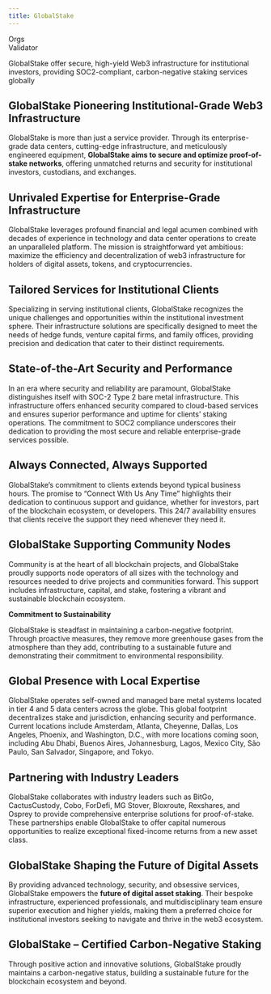 ```yaml
---
title: GlobalStake
---
```

Orgs  
 Validator  

GlobalStake offer secure, high-yield Web3 infrastructure for institutional investors, providing SOC2-compliant, carbon-negative staking services globally


GlobalStake Pioneering Institutional-Grade Web3 Infrastructure
--------------------------------------------------------------

GlobalStake is more than just a service provider. Through its enterprise-grade data centers, cutting-edge infrastructure, and meticulously engineered equipment, **GlobalStake aims to secure and optimize proof-of-stake networks**, offering unmatched returns and security for institutional investors, custodians, and exchanges.

**Unrivaled Expertise for Enterprise-Grade Infrastructure**
-----------------------------------------------------------

GlobalStake leverages profound financial and legal acumen combined with decades of experience in technology and data center operations to create an unparalleled platform. The mission is straightforward yet ambitious: maximize the efficiency and decentralization of web3 infrastructure for holders of digital assets, tokens, and cryptocurrencies.

**Tailored Services for Institutional Clients**
-----------------------------------------------

Specializing in serving institutional clients, GlobalStake recognizes the unique challenges and opportunities within the institutional investment sphere. Their infrastructure solutions are specifically designed to meet the needs of hedge funds, venture capital firms, and family offices, providing precision and dedication that cater to their distinct requirements.

**State-of-the-Art Security and Performance**
---------------------------------------------

In an era where security and reliability are paramount, GlobalStake distinguishes itself with SOC-2 Type 2 bare metal infrastructure. This infrastructure offers enhanced security compared to cloud-based services and ensures superior performance and uptime for clients’ staking operations. The commitment to SOC2 compliance underscores their dedication to providing the most secure and reliable enterprise-grade services possible.

**Always Connected, Always Supported**
--------------------------------------

GlobalStake’s commitment to clients extends beyond typical business hours. The promise to “Connect With Us Any Time” highlights their dedication to continuous support and guidance, whether for investors, part of the blockchain ecosystem, or developers. This 24/7 availability ensures that clients receive the support they need whenever they need it.

**GlobalStake Supporting Community Nodes**
------------------------------------------

Community is at the heart of all blockchain projects, and GlobalStake proudly supports node operators of all sizes with the technology and resources needed to drive projects and communities forward. This support includes infrastructure, capital, and stake, fostering a vibrant and sustainable blockchain ecosystem.

**Commitment to Sustainability**

GlobalStake is steadfast in maintaining a carbon-negative footprint. Through proactive measures, they remove more greenhouse gases from the atmosphere than they add, contributing to a sustainable future and demonstrating their commitment to environmental responsibility.

**Global Presence with Local Expertise**
----------------------------------------

GlobalStake operates self-owned and managed bare metal systems located in tier 4 and 5 data centers across the globe. This global footprint decentralizes stake and jurisdiction, enhancing security and performance. Current locations include Amsterdam, Atlanta, Cheyenne, Dallas, Los Angeles, Phoenix, and Washington, D.C., with more locations coming soon, including Abu Dhabi, Buenos Aires, Johannesburg, Lagos, Mexico City, São Paulo, San Salvador, Singapore, and Tokyo.

**Partnering with Industry Leaders**
------------------------------------

GlobalStake collaborates with industry leaders such as BitGo, CactusCustody, Cobo, ForDefi, MG Stover, Bloxroute, Rexshares, and Osprey to provide comprehensive enterprise solutions for proof-of-stake. These partnerships enable GlobalStake to offer capital numerous opportunities to realize exceptional fixed-income returns from a new asset class.

**GlobalStake Shaping the Future of Digital Assets**
----------------------------------------------------

By providing advanced technology, security, and obsessive services, GlobalStake empowers the **future of digital asset staking**. Their bespoke infrastructure, experienced professionals, and multidisciplinary team ensure superior execution and higher yields, making them a preferred choice for institutional investors seeking to navigate and thrive in the web3 ecosystem.

**GlobalStake – Certified Carbon-Negative Staking**
---------------------------------------------------

Through positive action and innovative solutions, GlobalStake proudly maintains a carbon-negative status, building a sustainable future for the blockchain ecosystem and beyond.

